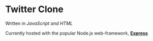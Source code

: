 # Twitter Clone

Written in *JavaScript and HTML*

Currently hosted with the popular Node.js web-framework, **[Express](https://expressjs.com/)**
